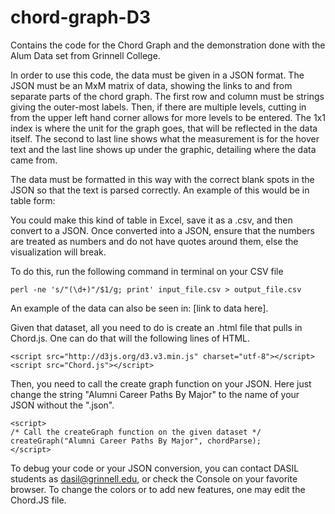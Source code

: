 chord-graph-D3
==============

Contains the code for the Chord Graph and the demonstration done with the 
Alum Data set from Grinnell College.

In order to use this code, the data must be given in a JSON format. The JSON 
must be an MxM matrix of data, showing the links to and from separate parts of
the chord graph. The first row and column must be strings giving the outer-most
labels. Then, if there are multiple levels, cutting in from the upper left hand
corner allows for more levels to be entered. The 1x1 index is where the unit for
the graph goes, that will be reflected in the data itself. The second to last
line shows what the measurement is for the hover text and the last line shows
up under the graphic, detailing where the data came from.

The data must be formatted in this way with the correct blank spots in the JSON
so that the text is parsed correctly. 
An example of this would be in table form: 
<missing>

You could make this kind of table in Excel, save it as a .csv, and then convert
to a JSON. Once converted into a JSON, ensure that the numbers are treated as 
numbers and do not have quotes around them, else the visualization will break. 

To do this, run the following command in terminal on your CSV file
```
perl -ne 's/"(\d+)"/$1/g; print' input_file.csv > output_file.csv
```
An example of the data can also be seen in: [link to data here].

Given that dataset, all you need to do is create an .html file that pulls in 
Chord.js. One can do that will the following lines of HTML.
```
<script src="http://d3js.org/d3.v3.min.js" charset="utf-8"></script>
<script src="Chord.js"></script>
```
Then, you need to call the create graph function on your JSON. Here just change 
the string "Alumni Career Paths By Major" to the name of your JSON without the
".json". 
```
<script>
/* Call the createGraph function on the given dataset */
createGraph("Alumni Career Paths By Major", chordParse);
</script>
```

To debug your code or your JSON conversion, you can contact DASIL students as 
dasil@grinnell.edu, or check the Console on your favorite browser. To change
the colors or to add new features, one may edit the Chord.JS file. 
